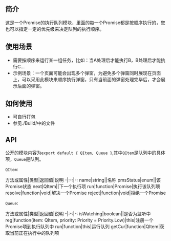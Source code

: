 ## 简介

这是一个Promise的执行队列模块，里面的每一个Promise都是按顺序执行的，您也可以指定一定的优先级来决定队列的执行顺序。

## 使用场景

- 需要按顺序来运行某一组任务，比如：当A处理后才能执行B，B处理后才能执行C...
- 示例场景：一个页面可能会出现多个弹窗，为避免多个弹窗同时展现在页面上，可以采用此模块来顺序执行弹窗，只有当前面的弹窗处理完毕后，才会展示后面的弹窗。

## 如何使用

- 可自行打包
- 参见./Build/中的文件

## API

公开的模块内容为`export default { QItem, Queue }`,其中`QItem`是队列中的具体项，`Queue`是队列。

`QItem`:

方法或属性|类型|返回值|说明 
-|:-:|-:
name|string||名称
pmsStatus|enum||该Promise状态
next|QItem||下一个执行项
run|function|Promise|执行该队列项
resolve|function|void|解决一个Promise
reject|function|void|拒绝一个Promise


`Queue`:

方法或属性|类型|返回值|说明 
-|:-:|-:
isWatching|boolean||是否为监听中
reg|function(item: QItem, priority: Priority = Priority.Low)|this|注册一个Promise项到执行队列中
run|function|this|运行队列
getCur|function|QItem|获取当前正在执行中的队列项


